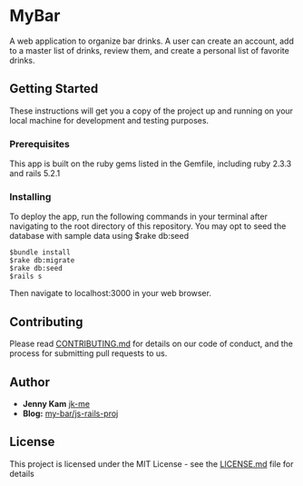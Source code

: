 # MyBar

A web application to organize bar drinks. A user can create an account, add to a master list of drinks, review them, and create a personal list of favorite drinks.

## Getting Started

These instructions will get you a copy of the project up and running on your local machine for development and testing purposes.

### Prerequisites

This app is built on the ruby gems listed in the Gemfile, including ruby 2.3.3 and rails 5.2.1

### Installing

To deploy the app, run the following commands in your terminal after navigating to the root directory of this repository. You may opt to seed the database with sample data using $rake db:seed

```
$bundle install
$rake db:migrate
$rake db:seed
$rails s
```

Then navigate to localhost:3000 in your web browser.

## Contributing

Please read [CONTRIBUTING.md](https://gist.github.com/PurpleBooth/b24679402957c63ec426) for details on our code of conduct, and the process for submitting pull requests to us.

## Author

* **Jenny Kam**
 [jk-me](https://github.com/jk-me)
* **Blog:** [my-bar/js-rails-proj](http://jellyjen.com/rails_w_javascript_project)


## License

This project is licensed under the MIT License - see the [LICENSE.md](LICENSE.md) file for details
